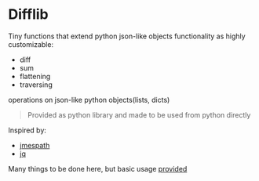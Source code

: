 # Difflib 

Tiny functions that extend python json-like objects functionality as highly customizable: 

- diff
- sum
- flattening
- traversing 

operations on json-like python objects(lists, dicts)

>Provided as python library and made to be used from python directly

Inspired by:
- [jmespath](https://jmespath.org)
- [jq](https://jqlang.github.io/jq/)

Many things to be done here, but basic usage [provided](./sample_usage.py)